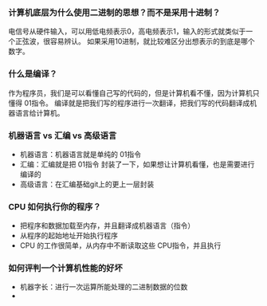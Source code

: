 ### 计算机底层为什么使用二进制的思想？而不是采用十进制？
电信号从硬件输入，可以用低电频表示0，高电频表示1，输入的形式就类似于一个正弦波，很容易辨认。
如果采用10进制，就比较难区分出想表示的到底是哪个数字。

### 什么是编译？
作为程序员，我们是可以看懂自己写的代码的，但是计算机看不懂，因为计算机只懂得 01指令。
编译就是把我们写的程序进行一次翻译，把我们写的代码翻译成机器语言给计算机。

### 机器语言 vs 汇编 vs 高级语言
 - 机器语言：机器语言就是单纯的 01指令
 - 汇编：汇编就是把 01指令 封装了一下，如果想让计算机看懂，也是需要进行编译的
 - 高级语言：在汇编基础git上的更上一层封装
 
### CPU 如何执行你的程序？
 - 把程序和数据加载至内存，并且翻译成机器语言（指令）
 - 从程序的起始地址开始执行程序
 - CPU 的工作很简单，从内存中不断读取这些 CPU指令，并且执行
 
### 如何评判一个计算机性能的好坏
 - 机器字长：进行一次运算所能处理的二进制数据的位数
 - 